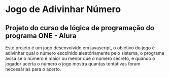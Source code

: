 <h1>Jogo de Adivinhar Número</h1>

<h2>Projeto do curso de lógica de programação do programa ONE - Alura</h2>

Este projeto é um jogo desenvolvido em javascript, o objetivo do jogo é adivinhar qual o número escolhido aleatóriamente pelo sistema, o programa avisa se o número é maior ou menor que o numero secreto, e quando o jogador acerta o número o jogo mostra quantas tentativas foram necessárias para o acerto.
